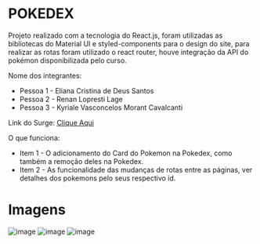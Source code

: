 # POKEDEX
Projeto realizado com a tecnologia do React.js, foram utilizadas as bibliotecas do Material UI e styled-components para o design do site, para realizar as rotas foram utilizado o react router, houve integração da API do pokémon disponibilizada pelo curso. 

Nome dos integrantes: 
- Pessoa 1 - Eliana Cristina de Deus Santos
- Pessoa 2 - Renan Lopresti Lage
- Pessoa 3 - Kyriale Vasconcelos Morant Cavalcanti

Link do Surge: [Clique Aqui](https://thin-card.surge.sh/)

O que funciona:
- Item 1 - O adicionamento do Card do Pokemon na Pokedex, como também a remoção deles na Pokedex. 
- Item 2 - As funcionalidade das mudanças de rotas entre as páginas, ver detalhes dos pokemons pelo seus respectivo id.

 # Imagens
![image](https://user-images.githubusercontent.com/89935565/148611642-1c1fd0b9-e975-428d-ba86-2b22dbabbe42.png)
![image](https://user-images.githubusercontent.com/89935565/148611669-53586bef-af87-43e8-9158-ed54a0ae27bc.png)
![image](https://user-images.githubusercontent.com/89935565/148611720-112f55aa-0052-4305-ab0c-04ad2a5aff1a.png)
